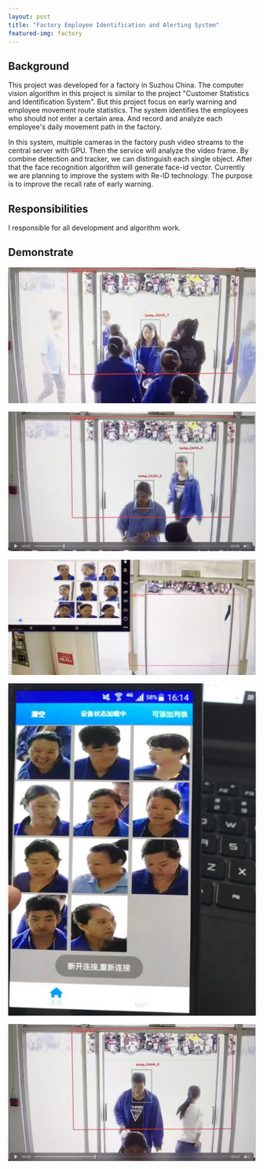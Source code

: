 ```yaml
---
layout: post
title: "Factory Employee Identification and Alerting System"
featured-img: factory
---
```



## Background 

This project was developed for a factory in Suzhou China. The computer vision algorithm in this project is similar to the project "Customer Statistics and Identification System". But this project focus on early warning and employee movement route statistics. The system identifies the employees who should not enter a certain area. And record and analyze each employee's daily movement path in the factory.

In this system, multiple cameras in the factory push video streams to the central server with GPU. Then the service will analyze the video frame. By combine detection and tracker, we can distinguish each single object. After that the face recognition algorithm will generate face-id vector. Currently we are planning to improve the system with Re-ID technology. The purpose is to improve the recall rate of early warning.

## Responsibilities

I responsible for all development and algorithm work.


## Demonstrate

![](/images/factory/p1.png)

![](/images/factory/p2.png)

![](/images/factory/p3.png)

![](/images/factory/p4.png)

![](/images/factory/p5.png)




